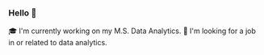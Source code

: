 ### Hello 👋

🎓 I'm currently working on my M.S. Data Analytics.
🔭 I'm looking for a job in or related to data analytics.
